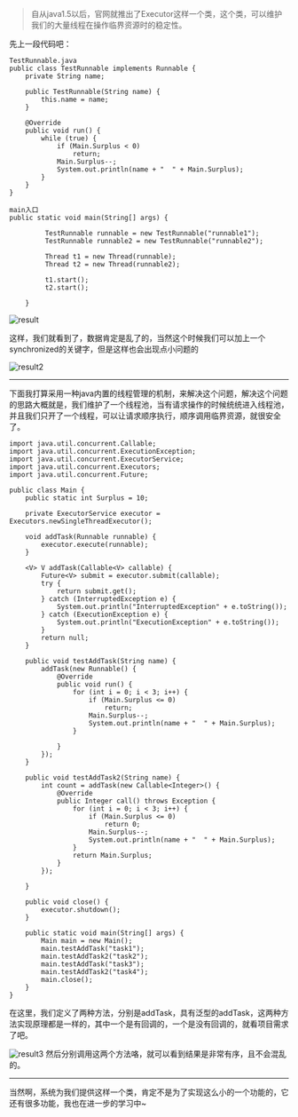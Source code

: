 >自从java1.5以后，官网就推出了Executor这样一个类，这个类，可以维护我们的大量线程在操作临界资源时的稳定性。

先上一段代码吧：
````
TestRunnable.java
public class TestRunnable implements Runnable {
	private String name;

	public TestRunnable(String name) {
		this.name = name;
	}

	@Override
	public void run() {
		while (true) {
			if (Main.Surplus < 0)
				return;
			Main.Surplus--;
			System.out.println(name + "  " + Main.Surplus);
		}
	}
}
````

````
main入口
public static void main(String[] args) {

		 TestRunnable runnable = new TestRunnable("runnable1");
		 TestRunnable runnable2 = new TestRunnable("runnable2");
		
		 Thread t1 = new Thread(runnable);
		 Thread t2 = new Thread(runnable2);
		
		 t1.start();
		 t2.start();

	}
````

![result](http://upload-images.jianshu.io/upload_images/2585384-b60f973afce827b2.png?imageMogr2/auto-orient/strip%7CimageView2/2/w/1240)

这样，我们就看到了，数据肯定是乱了的，当然这个时候我们可以加上一个synchronized的关键字，但是这样也会出现点小问题的

![result2](http://upload-images.jianshu.io/upload_images/2585384-3cc19f76464d6831.png?imageMogr2/auto-orient/strip%7CimageView2/2/w/1240)

----
下面我打算采用一种java内置的线程管理的机制，来解决这个问题，解决这个问题的思路大概就是，我们维护了一个线程池，当有请求操作的时候统统进入线程池，并且我们只开了一个线程，可以让请求顺序执行，顺序调用临界资源，就很安全了。

````
import java.util.concurrent.Callable;
import java.util.concurrent.ExecutionException;
import java.util.concurrent.ExecutorService;
import java.util.concurrent.Executors;
import java.util.concurrent.Future;

public class Main {
	public static int Surplus = 10;

	private ExecutorService executor = Executors.newSingleThreadExecutor();

	void addTask(Runnable runnable) {
		executor.execute(runnable);
	}

	<V> V addTask(Callable<V> callable) {
		Future<V> submit = executor.submit(callable);
		try {
			return submit.get();
		} catch (InterruptedException e) {
			System.out.println("InterruptedException" + e.toString());
		} catch (ExecutionException e) {
			System.out.println("ExecutionException" + e.toString());
		}
		return null;
	}

	public void testAddTask(String name) {
		addTask(new Runnable() {
			@Override
			public void run() {
				for (int i = 0; i < 3; i++) {
					if (Main.Surplus <= 0)
						return;
					Main.Surplus--;
					System.out.println(name + "  " + Main.Surplus);
				}

			}
		});
	}

	public void testAddTask2(String name) {
		int count = addTask(new Callable<Integer>() {
			@Override
			public Integer call() throws Exception {
				for (int i = 0; i < 3; i++) {
					if (Main.Surplus <= 0)
						return 0;
					Main.Surplus--;
					System.out.println(name + "  " + Main.Surplus);
				}
				return Main.Surplus;
			}
		});

	}

    public void close() {
		executor.shutdown();
	}

	public static void main(String[] args) {
		Main main = new Main();
		main.testAddTask("task1");
		main.testAddTask2("task2");
		main.testAddTask("task3");
		main.testAddTask2("task4");
        main.close();
	}
}

````

在这里，我们定义了两种方法，分别是addTask，具有泛型的addTask，这两种方法实现原理都是一样的，其中一个是有回调的，一个是没有回调的，就看项目需求了吧。

![result3](http://upload-images.jianshu.io/upload_images/2585384-ee988c2286ef99a1.png?imageMogr2/auto-orient/strip%7CimageView2/2/w/1240)
然后分别调用这两个方法咯，就可以看到结果是非常有序，且不会混乱的。

----
当然啊，系统为我们提供这样一个类，肯定不是为了实现这么小的一个功能的，它还有很多功能，我也在进一步的学习中~



















